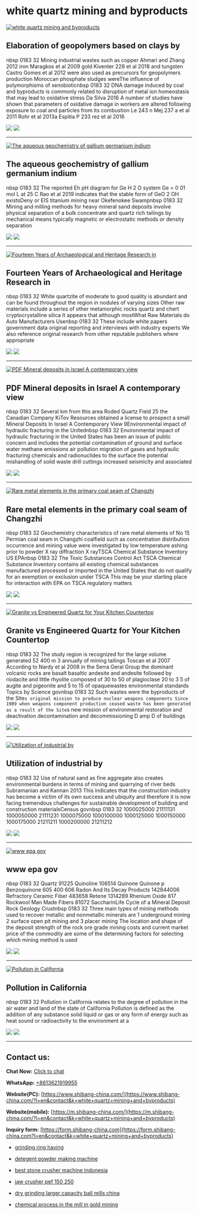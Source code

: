 # white quartz mining and byproducts

<a href="https://swt.shibang-china.com/?l=en&img&k=white+quartz+mining+and+byproducts" target="_blank">![white quartz mining and byproducts](http://static.shibang-china.com/all-800x300/1276.jpg)</a>

## Elaboration of geopolymers based on clays by
nbsp 0183 32 Mining industrial wastes such as copper Ahmari and Zhang 2012 iron Maragkos et al 2009 gold Kiventer 228 et al 2018 and tungsten Castro Gomes et al 2012 were also used as precursors for geopolymers production Moroccan phosphate sludges wereThe influence of polymorphisms of xenobioticnbsp 0183 32 DNA damage induced by coal and byproducts is commonly related to disruption of metal ion homeostasis that may lead to oxidative stress Da Silva 2016 A number of studies have shown that parameters of oxidative damage in workers are altered following exposure to coal and particles from its combustion Le 243 n Mej 237 a et al 2011 Rohr et al 2013a Espitia P 233 rez et al 2016


<a href="https://whatsapp.shibangsoft.com/WhatsApp.php" target="_blank" title="WhatsApp">![](http://static.shibang-china.com/icon/whatsapp.png)</a> <a href="https://swt.shibang-china.com/?l=en&icon&k=white+quartz+mining+and+byproducts" target="_blank">![](http://static.shibang-china.com/icon/chat-en.png)</a>

---

<a href="https://swt.shibang-china.com/?l=en&img&k=white+quartz+mining+and+byproducts" target="_blank">![The aqueous geochemistry of gallium germanium indium](http://static.shibang-china.com/all-800x300/346.jpg)</a>

## The aqueous geochemistry of gallium germanium indium
nbsp 0183 32 The reported Eh pH diagram for Ge H 2 O system Ge = 0 01 mol L at 25 C Rao et al 2019 indicates that the stable form of GeO 2 OH existsDeny or EIS titanium mining near Okefenokee Swampnbsp 0183 32 Mining and milling methods for heavy mineral sand deposits involve physical separation of a bulk concentrate and quartz rich tailings by mechanical means typically magnetic or electrostatic methods or density separation


<a href="https://whatsapp.shibangsoft.com/WhatsApp.php" target="_blank" title="WhatsApp">![](http://static.shibang-china.com/icon/whatsapp.png)</a> <a href="https://swt.shibang-china.com/?l=en&icon&k=white+quartz+mining+and+byproducts" target="_blank">![](http://static.shibang-china.com/icon/chat-en.png)</a>

---

<a href="https://swt.shibang-china.com/?l=en&img&k=white+quartz+mining+and+byproducts" target="_blank">![Fourteen Years of Archaeological and Heritage Research in](http://static.shibang-china.com/all-800x300/954.jpg)</a>

## Fourteen Years of Archaeological and Heritage Research in
nbsp 0183 32 White quartzite of moderate to good quality is abundant and can be found throughout the region in nodules of varying sizes Other raw materials include a series of other metamorphic rocks quartz and chert cryptocrystalline silica It appears that although mostWhat Raw Materials do Auto Manufacturers Usenbsp 0183 32 These include white papers government data original reporting and interviews with industry experts We also reference original research from other reputable publishers where appropriate


<a href="https://whatsapp.shibangsoft.com/WhatsApp.php" target="_blank" title="WhatsApp">![](http://static.shibang-china.com/icon/whatsapp.png)</a> <a href="https://swt.shibang-china.com/?l=en&icon&k=white+quartz+mining+and+byproducts" target="_blank">![](http://static.shibang-china.com/icon/chat-en.png)</a>

---

<a href="https://swt.shibang-china.com/?l=en&img&k=white+quartz+mining+and+byproducts" target="_blank">![PDF Mineral deposits in Israel A contemporary view](http://static.shibang-china.com/all-800x300/358.jpg)</a>

## PDF Mineral deposits in Israel A contemporary view
nbsp 0183 32 Several km from this area Roded Quartz Field 25 the Canadian Company KiTov Resources obtained a license to prospect a small Mineral Deposits In Israel A Contemporary View 9Environmental impact of hydraulic fracturing in the Unitednbsp 0183 32 Environmental impact of hydraulic fracturing in the United States has been an issue of public concern and includes the potential contamination of ground and surface water methane emissions air pollution migration of gases and hydraulic fracturing chemicals and radionuclides to the surface the potential mishandling of solid waste drill cuttings increased seismicity and associated


<a href="https://whatsapp.shibangsoft.com/WhatsApp.php" target="_blank" title="WhatsApp">![](http://static.shibang-china.com/icon/whatsapp.png)</a> <a href="https://swt.shibang-china.com/?l=en&icon&k=white+quartz+mining+and+byproducts" target="_blank">![](http://static.shibang-china.com/icon/chat-en.png)</a>

---

<a href="https://swt.shibang-china.com/?l=en&img&k=white+quartz+mining+and+byproducts" target="_blank">![Rare metal elements in the primary coal seam of Changzhi](http://static.shibang-china.com/all-800x300/1404.jpg)</a>

## Rare metal elements in the primary coal seam of Changzhi
nbsp 0183 32 Geochemistry characteristics of rare metal elements of No 15 Permian coal seam in Changzhi coalfield such as concentration distribution occurrence and mining value were investigated by low temperature ashing prior to powder X ray diffraction X rayTSCA Chemical Substance Inventory US EPAnbsp 0183 32 The Toxic Substances Control Act TSCA Chemical Substance Inventory contains all existing chemical substances manufactured processed or imported in the United States that do not qualify for an exemption or exclusion under TSCA This may be your starting place for interaction with EPA on TSCA regulatory matters


<a href="https://whatsapp.shibangsoft.com/WhatsApp.php" target="_blank" title="WhatsApp">![](http://static.shibang-china.com/icon/whatsapp.png)</a> <a href="https://swt.shibang-china.com/?l=en&icon&k=white+quartz+mining+and+byproducts" target="_blank">![](http://static.shibang-china.com/icon/chat-en.png)</a>

---

<a href="https://swt.shibang-china.com/?l=en&img&k=white+quartz+mining+and+byproducts" target="_blank">![Granite vs Engineered Quartz for Your Kitchen Countertop](http://static.shibang-china.com/all-800x300/981.jpg)</a>

## Granite vs Engineered Quartz for Your Kitchen Countertop
nbsp 0183 32 The study region is recognized for the large volume generated 52 400 m 3 annually of mining tailings Toscan et al 2007 According to Nardy et al 2008 in the Serra Geral Group the dominant volcanic rocks are basalt basaltic andesite and andesite followed by riodacite and little rhyolite composed of 30 to 50 of plagioclase 20 to 3 5 of augite and pigeonite and 5 to 15 of opaquewastes environmental standards Topics by Science govnbsp 0183 32 Such wastes were the byproducts of the Site`s original mission to produce nuclear weapons components Since 1989 when weapons component production ceased waste has been generated as a result of the Site`s new mission of environmental restoration and deactivation decontamination and decommissioning D amp D of buildings


<a href="https://whatsapp.shibangsoft.com/WhatsApp.php" target="_blank" title="WhatsApp">![](http://static.shibang-china.com/icon/whatsapp.png)</a> <a href="https://swt.shibang-china.com/?l=en&icon&k=white+quartz+mining+and+byproducts" target="_blank">![](http://static.shibang-china.com/icon/chat-en.png)</a>

---

<a href="https://swt.shibang-china.com/?l=en&img&k=white+quartz+mining+and+byproducts" target="_blank">![Utilization of industrial by](http://static.shibang-china.com/all-800x300/224.jpg)</a>

## Utilization of industrial by
nbsp 0183 32 Use of natural sand as fine aggregate also creates environmental burdens in terms of mining and quarrying of river beds Subramanian and Kannan 2013 This indicates that the construction industry has become a victim of its own success and ubiquity and therefore it is now facing tremendous challenges for sustainable development of building and construction materialsCensus govnbsp 0183 32 1000025000 21111131 1000050000 21111231 1000075000 1000100000 1000125000 1000150000 1000175000 21211211 1000200000 21211212


<a href="https://whatsapp.shibangsoft.com/WhatsApp.php" target="_blank" title="WhatsApp">![](http://static.shibang-china.com/icon/whatsapp.png)</a> <a href="https://swt.shibang-china.com/?l=en&icon&k=white+quartz+mining+and+byproducts" target="_blank">![](http://static.shibang-china.com/icon/chat-en.png)</a>

---

<a href="https://swt.shibang-china.com/?l=en&img&k=white+quartz+mining+and+byproducts" target="_blank">![www epa gov](http://static.shibang-china.com/all-800x300/428.jpg)</a>

## www epa gov
nbsp 0183 32 Quartz 91225 Quinoline 106514 Quinone Quinone p Benzoquinone 605 400 606 Radon And Its Decay Products 142844006 Refractory Ceramic Fiber 483658 Retene 1314289 Rhenium Oxide 617 Rockwool Man Made Fibers 81072 SaccharinLife Cycle of a Mineral Deposit Rock Geology Crustnbsp 0183 32 Three main types of mining methods used to recover metallic and nonmetallic minerals are 1 underground mining 2 surface open pit mining and 3 placer mining The location and shape of the deposit strength of the rock ore grade mining costs and current market price of the commodity are some of the determining factors for selecting which mining method is used


<a href="https://whatsapp.shibangsoft.com/WhatsApp.php" target="_blank" title="WhatsApp">![](http://static.shibang-china.com/icon/whatsapp.png)</a> <a href="https://swt.shibang-china.com/?l=en&icon&k=white+quartz+mining+and+byproducts" target="_blank">![](http://static.shibang-china.com/icon/chat-en.png)</a>

---

<a href="https://swt.shibang-china.com/?l=en&img&k=white+quartz+mining+and+byproducts" target="_blank">![Pollution in California](http://static.shibang-china.com/all-800x300/320.jpg)</a>

## Pollution in California
nbsp 0183 32 Pollution in California relates to the degree of pollution in the air water and land of the state of California Pollution is defined as the addition of any substance solid liquid or gas or any form of energy such as heat sound or radioactivity to the environment at a

<a href="https://whatsapp.shibangsoft.com/WhatsApp.php" target="_blank" title="WhatsApp">![](http://static.shibang-china.com/icon/whatsapp.png)</a> <a href="https://swt.shibang-china.com/?l=en&icon&k=white+quartz+mining+and+byproducts" target="_blank">![](http://static.shibang-china.com/icon/chat-en.png)</a>

---
## Contact us:

**Chat Now:** [Click to chat](https://swt.shibang-china.com?l=en&contact&k=white+quartz+mining+and+byproducts)

**WhatsApp:**  [+8613621919955](https://whatsapp.shibangsoft.com/WhatsApp.php)

**Website(PC):** [https://www.shibang-china.com/](https://www.shibang-china.com/?l=en&contact&k=white+quartz+mining+and+byproducts)

**Website(mobile):** [https://m.shibang-china.com/](https://m.shibang-china.com/?l=en&contact&k=white+quartz+mining+and+byproducts)

**Inquiry form:** [https://form.shibang-china.com](https://form.shibang-china.com?l=en&contact&k=white+quartz+mining+and+byproducts)

* [grinding ring having](../168/grinding%20ring%20having.md)

* [detegent powder making machine](../169/detegent%20powder%20making%20machine.md)

* [best stone crusher machine indonesia](../166/best%20stone%20crusher%20machine%20indonesia.md)

* [jaw crusher pef 150 250](../170/jaw%20crusher%20pef%20150%20250.md)

* [dry grinding larger capacity ball mills china](../168/dry%20grinding%20larger%20capacity%20ball%20mills%20china.md)

* [chemical process in the mill in gold mining](../161/chemical%20process%20in%20the%20mill%20in%20gold%20mining.md)